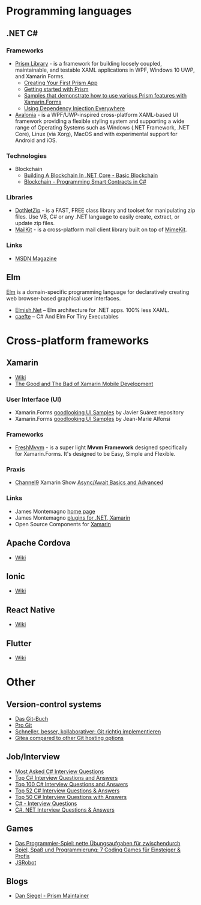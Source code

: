 # Programming languages

## .NET C#

### Frameworks
* [Prism Library](https://prismlibrary.com/index.html) - is a framework for building loosely coupled, maintainable, and testable XAML applications in WPF, Windows 10 UWP, and Xamarin Forms.
  * [Creating Your First Prism App](https://prismlibrary.com/docs/xamarin-forms/creating-your-first-prism-app.html)
  * [Getting started with Prism](https://prismlibrary.com/docs/xamarin-forms/Getting-Started.html)
  * [Samples that demonstrate how to use various Prism features with Xamarin.Forms](https://github.com/PrismLibrary/Prism-Samples-Forms)
  * [Using Dependency Injection Everywhere](https://dansiegel.net/post/2019/05/24/using-dependency-injection-everywhere)
* [Avalonia]() - is a WPF/UWP-inspired cross-platform XAML-based UI framework providing a flexible styling system and supporting a wide range of Operating Systems such as Windows (.NET Framework, .NET Core), Linux (via Xorg), MacOS and with experimental support for Android and iOS.

### Technologies
* Blockchain 
  * [Building A Blockchain In .NET Core - Basic Blockchain](https://www.c-sharpcorner.com/article/blockchain-basics-building-a-blockchain-in-net-core/)
  * [Blockchain - Programming Smart Contracts in C#](https://docs.microsoft.com/en-us/archive/msdn-magazine/2019/november/blockchain-programming-smart-contracts-in-csharp)

### Libraries
* [DotNetZip](https://www.nuget.org/packages/DotNetZip/) - is a FAST, FREE class library and toolset for manipulating zip files. Use VB, C# or any .NET language to easily create, extract, or update zip files.
* [MailKit](https://github.com/jstedfast/MailKit) - is a cross-platform mail client library built on top of [MimeKit](https://github.com/jstedfast/MimeKit).
 
### Links
* [MSDN Magazine](https://docs.microsoft.com/de-de/archive/msdn-magazine/msdn-magazine-issues)

## Elm
[Elm](https://elm-lang.org/) is a domain-specific programming language for declaratively creating web browser-based graphical user interfaces.
* [Elmish.Net](https://github.com/johannesegger/Elmish.Net) – Elm architecture for .NET apps. 100% less XAML.
* [caefte](https://github.com/miniBill/caefte) – C# And Elm For Tiny Executables 

# Cross-platform frameworks

## Xamarin
* [Wiki](https://en.wikipedia.org/wiki/Xamarin)
* [The Good and The Bad of Xamarin Mobile Development](https://www.altexsoft.com/blog/mobile/pros-and-cons-of-xamarin-vs-native/)

### User Interface (UI)
* Xamarin.Forms [goodlooking UI Samples](https://github.com/jsuarezruiz/xamarin-forms-goodlooking-UI) by Javier Suárez repository
* Xamarin.Forms [goodlooking UI Samples](https://github.com/roubachof/xamarin-forms-goodlooking-UI) by Jean-Marie Alfonsi

### Frameworks
* [FreshMvvm](https://github.com/rid00z/FreshMvvm) - is a super light **Mvvm Framework** designed specifically for Xamarin.Forms. It's designed to be Easy, Simple and Flexible.

### Praxis
* [Channel9](https://channel9.msdn.com/Shows/XamarinShow/Best-Practices-Async--Await--The-Xamarin-Show) Xamarin Show [Async/Await Basics and Advanced](https://github.com/xamcat/mobcat-xamarin-show/tree/master/AsyncAwait/AsyncAwait)

### Links
* James Montemagno [home page](https://montemagno.com/)
* James Montemagno [plugins for .NET, Xamarin](https://github.com/jamesmontemagno/Xamarin.Plugins)
* Open Source Components for [Xamarin](https://github.com/xamarin/XamarinComponents)

## Apache Cordova 
* [Wiki](https://en.wikipedia.org/wiki/Apache_Cordova)

## Ionic 
* [Wiki](https://en.wikipedia.org/wiki/Ionic_(mobile_app_framework))

## React Native 
* [Wiki](https://en.wikipedia.org/wiki/React_Native)

## Flutter
* [Wiki](https://en.wikipedia.org/wiki/Flutter_(software))

# Other
## Version-control systems
* [Das Git-Buch](http://gitbu.ch/index.html)
* [Pro Git](https://git-scm.com/book/de/v2)
* [Schneller, besser, kollaborativer: Git richtig implementieren](https://www.hosteurope.de/blog/schneller-besser-kollaborativer-git-richtig-implementieren/)
* [Gitea compared to other Git hosting options](https://docs.gitea.io/en-us/comparison/)

## Job/Interview
* [Most Asked C# Interview Questions](https://www.c-sharpcorner.com/UploadFile/puranindia/C-Sharp-interview-questions/)
* [Top C# Interview Questions and Answers](https://hackr.io/blog/c-sharp-interview-questions)
* [Top 100 C# Interview Questions and Answers](http://a4academics.com/interview-questions/52-dot-net-interview-questions/417-c-oops-interview-questions-and-answers)
* [Top 52 C# Interview Questions & Answers](https://www.guru99.com/c-sharp-interview-questions.html)
* [Top 50 C# Interview Questions with Answers](https://www.softwaretestinghelp.com/c-sharp-interview-questions/)
* [C# - Interview Questions](https://www.tutorialspoint.com/csharp/csharp_interview_questions.htm)
* [C#. NET Interview Questions & Answers](https://www.wisdomjobs.com/e-university/c-dot-net-interview-questions.html)

## Games
* [Das Programmier-Spiel: nette Übungsaufgaben für zwischendurch](https://www.mycsharp.de/wbb2/thread.php?threadid=80566&hilight=programmierspiel)
* [Spiel, Spaß und Programmierung: 7 Coding Games für Einsteiger & Profis](https://entwickler.de/online/tools/coding-games-entwickler-290531.html)
* [JSRobot](https://lab.reaal.me/jsrobot/)

## Blogs
* [Dan Siegel - Prism Maintainer](https://dansiegel.net/)


<!-- Hidden comment
"Restart" + "xamarin" + app site:stackoverflow.com
Android
-------	
	https://forums.xamarin.com/discussion/174647/need-to-kill-and-restart-application-after-changing-android-language
	https://stackoverflow.com/questions/6609414/how-do-i-programmatically-restart-an-android-app
	

iOS
---
	https://forums.xamarin.com/discussion/62599/how-to-restart-app-and-bring-to-front
	
xamarin plugin development
--------------------------
	https://devblogs.microsoft.com/xamarin/creating-reusable-plugins-for-xamarin-forms/
	
https://www.pujolsluis.com/lets-create-a-xamarin-plugin/	
https://marketplace.visualstudio.com/items?itemName=vs-publisher-473885.PluginForXamarinTemplates#overview
https://github.com/jamesmontemagno/Xamarin.Plugins	
-->
